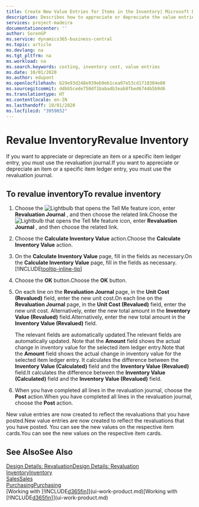 ```yaml
---
title: Create New Value Entries for Items in the Inventory| Microsoft Docs
description: Describes how to appreciate or depreciate the value entries of one or more items in the inventory by posting their current, calculated value.
services: project-madeira
documentationcenter: ''
author: SorenGP
ms.service: dynamics365-business-central
ms.topic: article
ms.devlang: na
ms.tgt_pltfrm: na
ms.workload: na
ms.search.keywords: costing, inventory cost, value entries
ms.date: 10/01/2020
ms.author: edupont
ms.openlocfilehash: b29e93d248e939eb9eb1cea97e53cd1718304e80
ms.sourcegitcommit: ddbb5cede750df1baba4b3eab8fbed6744b5b9d6
ms.translationtype: HT
ms.contentlocale: en-IN
ms.lasthandoff: 10/01/2020
ms.locfileid: "3959852"
---
```

# <a name="revalue-inventory"></a><span data-ttu-id="4af87-103">Revalue Inventory</span><span class="sxs-lookup"><span data-stu-id="4af87-103">Revalue Inventory</span></span>
<span data-ttu-id="4af87-104">If you want to appreciate or depreciate an item or a specific item ledger entry, you must use the revaluation journal.</span><span class="sxs-lookup"><span data-stu-id="4af87-104">If you want to appreciate or depreciate an item or a specific item ledger entry, you must use the revaluation journal.</span></span>

## <a name="to-revalue-inventory"></a><span data-ttu-id="4af87-105">To revalue inventory</span><span class="sxs-lookup"><span data-stu-id="4af87-105">To revalue inventory</span></span>
1. <span data-ttu-id="4af87-106">Choose the ![Lightbulb that opens the Tell Me feature](media/ui-search/search_small.png "Tell me what you want to do") icon, enter **Revaluation Journal** , and then choose the related link.</span><span class="sxs-lookup"><span data-stu-id="4af87-106">Choose the ![Lightbulb that opens the Tell Me feature](media/ui-search/search_small.png "Tell me what you want to do") icon, enter **Revaluation Journal** , and then choose the related link.</span></span>
2. <span data-ttu-id="4af87-107">Choose the **Calculate Inventory Value** action.</span><span class="sxs-lookup"><span data-stu-id="4af87-107">Choose the **Calculate Inventory Value** action.</span></span>
3. <span data-ttu-id="4af87-108">On the **Calculate Inventory Value** page, fill in the fields as necessary.</span><span class="sxs-lookup"><span data-stu-id="4af87-108">On the **Calculate Inventory Value** page, fill in the fields as necessary.</span></span> [!INCLUDE[tooltip-inline-tip](includes/tooltip-inline-tip_md.md)]
4. <span data-ttu-id="4af87-109">Choose the **OK** button.</span><span class="sxs-lookup"><span data-stu-id="4af87-109">Choose the **OK** button.</span></span>
5. <span data-ttu-id="4af87-110">On each line on the **Revaluation Journal** page, in the **Unit Cost (Revalued)** field, enter the new unit cost.</span><span class="sxs-lookup"><span data-stu-id="4af87-110">On each line on the **Revaluation Journal** page, in the **Unit Cost (Revalued)** field, enter the new unit cost.</span></span> <span data-ttu-id="4af87-111">Alternatively, enter the new total amount in the **Inventory Value (Revalued)** field.</span><span class="sxs-lookup"><span data-stu-id="4af87-111">Alternatively, enter the new total amount in the **Inventory Value (Revalued)** field.</span></span>

    <span data-ttu-id="4af87-112">The relevant fields are automatically updated.</span><span class="sxs-lookup"><span data-stu-id="4af87-112">The relevant fields are automatically updated.</span></span> <span data-ttu-id="4af87-113">Note that the **Amount** field shows the actual change in inventory value for the selected item ledger entry.</span><span class="sxs-lookup"><span data-stu-id="4af87-113">Note that the **Amount** field shows the actual change in inventory value for the selected item ledger entry.</span></span> <span data-ttu-id="4af87-114">It calculates the difference between the **Inventory Value (Calculated)** field and the **Inventory Value (Revalued)** field.</span><span class="sxs-lookup"><span data-stu-id="4af87-114">It calculates the difference between the **Inventory Value (Calculated)** field and the **Inventory Value (Revalued)** field.</span></span>
6. <span data-ttu-id="4af87-115">When you have completed all lines in the revaluation journal, choose the **Post** action.</span><span class="sxs-lookup"><span data-stu-id="4af87-115">When you have completed all lines in the revaluation journal, choose the **Post** action.</span></span>

<span data-ttu-id="4af87-116">New value entries are now created to reflect the revaluations that you have posted.</span><span class="sxs-lookup"><span data-stu-id="4af87-116">New value entries are now created to reflect the revaluations that you have posted.</span></span> <span data-ttu-id="4af87-117">You can see the new values on the respective item cards.</span><span class="sxs-lookup"><span data-stu-id="4af87-117">You can see the new values on the respective item cards.</span></span>

## <a name="see-also"></a><span data-ttu-id="4af87-118">See Also</span><span class="sxs-lookup"><span data-stu-id="4af87-118">See Also</span></span>
[<span data-ttu-id="4af87-119">Design Details: Revaluation</span><span class="sxs-lookup"><span data-stu-id="4af87-119">Design Details: Revaluation</span></span>](design-details-revaluation.md)  
[<span data-ttu-id="4af87-120">Inventory</span><span class="sxs-lookup"><span data-stu-id="4af87-120">Inventory</span></span>](inventory-manage-inventory.md)  
[<span data-ttu-id="4af87-121">Sales</span><span class="sxs-lookup"><span data-stu-id="4af87-121">Sales</span></span>](sales-manage-sales.md)  
[<span data-ttu-id="4af87-122">Purchasing</span><span class="sxs-lookup"><span data-stu-id="4af87-122">Purchasing</span></span>](purchasing-manage-purchasing.md)  
<span data-ttu-id="4af87-123">[Working with [!INCLUDE[d365fin](includes/d365fin_md.md)]](ui-work-product.md)</span><span class="sxs-lookup"><span data-stu-id="4af87-123">[Working with [!INCLUDE[d365fin](includes/d365fin_md.md)]](ui-work-product.md)</span></span>
